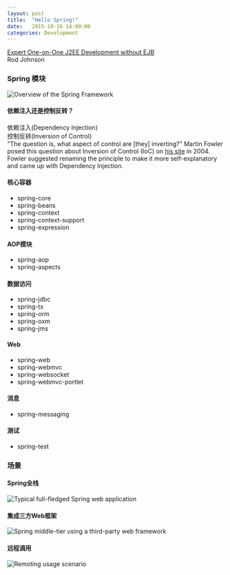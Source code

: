 ```yaml
---
layout: post
title:  "Hello Spring!"
date:   2015-10-16 14:00:00
categories: Development
---
```


[Expert One-on-One J2EE Development without EJB](http://www.wrox.com/WileyCDA/WroxTitle/Expert-One-on-One-J2EE-Development-without-EJB.productCd-0764558315.html)  
Rod Johnson

### Spring 模块
![Overview of the Spring Framework](http://docs.spring.io/spring/docs/current/spring-framework-reference/htmlsingle/images/spring-overview.png)

#### 依赖注入还是控制反转？
依赖注入(Dependency Injection)  
控制反转(Inversion of Control)  
"The question is, what aspect of control are [they] inverting?" Martin Fowler posed this question about Inversion of Control (IoC) on [his site](http://martinfowler.com/articles/injection.html) in 2004. Fowler suggested renaming the principle to make it more self-explanatory and came up with Dependency Injection.

#### 核心容器
* spring-core
* spring-beans
* spring-context
* spring-context-support
* spring-expression

#### AOP模块
* spring-aop
* spring-aspects

#### 数据访问
* spring-jdbc
* spring-tx
* spring-orm
* spring-oxm
* spring-jms

#### Web
* spring-web
* spring-webmvc
* spring-websocket
* spring-webmvc-portlet

#### 消息
* spring-messaging

#### 测试
* spring-test

### 场景

#### Spring全栈
![Typical full-fledged Spring web application](http://docs.spring.io/spring/docs/current/spring-framework-reference/htmlsingle/images/overview-full.png)

#### 集成三方Web框架
![Spring middle-tier using a third-party web framework](http://docs.spring.io/spring/docs/current/spring-framework-reference/htmlsingle/images/overview-thirdparty-web.png)

#### 远程调用
![Remoting usage scenario](http://docs.spring.io/spring/docs/current/spring-framework-reference/htmlsingle/images/overview-remoting.png)

